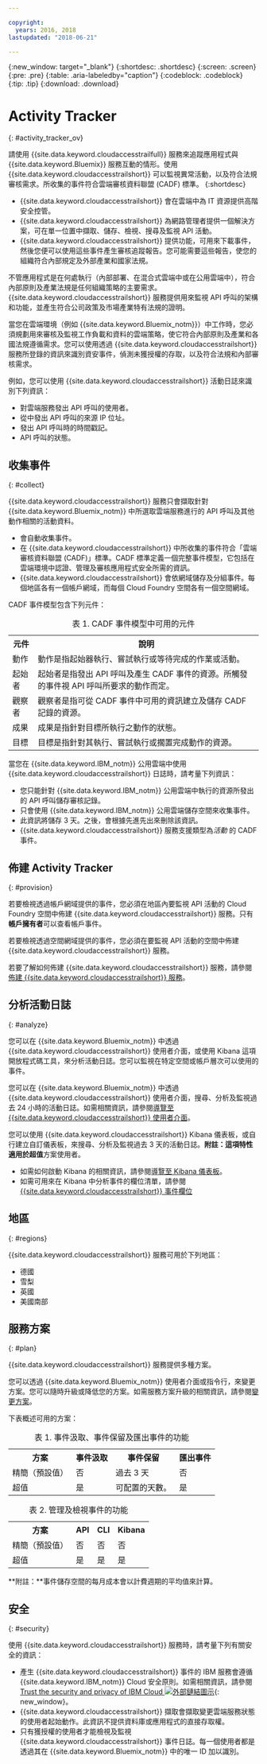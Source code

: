```yaml
---

copyright:
  years: 2016, 2018
lastupdated: "2018-06-21"

---
```


{:new_window: target="_blank"}
{:shortdesc: .shortdesc}
{:screen: .screen}
{:pre: .pre}
{:table: .aria-labeledby="caption"}
{:codeblock: .codeblock}
{:tip: .tip}
{:download: .download}



# Activity Tracker
{: #activity_tracker_ov}

請使用 {{site.data.keyword.cloudaccesstrailfull}} 服務來追蹤應用程式與 {{site.data.keyword.Bluemix}} 服務互動的情形。使用 {{site.data.keyword.cloudaccesstrailshort}} 可以監視異常活動，以及符合法規審核需求。所收集的事件符合雲端審核資料聯盟 (CADF) 標準。
{:shortdesc}

* {{site.data.keyword.cloudaccesstrailshort}} 會在雲端中為 IT 資源提供高階安全控管。
* {{site.data.keyword.cloudaccesstrailshort}} 為網路管理者提供一個解決方案，可在單一位置中擷取、儲存、檢視、搜尋及監視 API 活動。
* {{site.data.keyword.cloudaccesstrailshort}} 提供功能，可用來下載事件，然後您便可以使用這些事件產生審核追蹤報告。您可能需要這些報告，使您的組織符合內部規定及外部產業和國家法規。

不管應用程式是在何處執行（內部部署、在混合式雲端中或在公用雲端中），符合內部原則及產業法規是任何組織策略的主要需求。{{site.data.keyword.cloudaccesstrailshort}} 服務提供用來監視 API 呼叫的架構和功能，並產生符合公司政策及市場產業特有法規的證明。

當您在雲端環境（例如 {{site.data.keyword.Bluemix_notm}}）中工作時，您必須規劃用來審核及監視工作負載和資料的雲端策略，使它符合內部原則及產業和各國法規遵循需求。您可以使用透過 {{site.data.keyword.cloudaccesstrailshort}} 服務所登錄的資訊來識別資安事件，偵測未獲授權的存取，以及符合法規和內部審核需求。

例如，您可以使用 {{site.data.keyword.cloudaccesstrailshort}} 活動日誌來識別下列資訊：

* 對雲端服務發出 API 呼叫的使用者。
* 從中發出 API 呼叫的來源 IP 位址。
* 發出 API 呼叫時的時間戳記。
* API 呼叫的狀態。


## 收集事件
{: #collect}

{{site.data.keyword.cloudaccesstrailshort}} 服務只會擷取針對 {{site.data.keyword.Bluemix_notm}} 中所選取雲端服務進行的 API 呼叫及其他動作相關的活動資料。 

* 會自動收集事件。 
* 在 {{site.data.keyword.cloudaccesstrailshort}} 中所收集的事件符合「雲端審核資料聯盟 (CADF)」標準。CADF 標準定義一個完整事件模型，它包括在雲端環境中認證、管理及審核應用程式安全所需的資訊。
* {{site.data.keyword.cloudaccesstrailshort}} 會依網域儲存及分組事件。每個地區各有一個帳戶網域，而每個 Cloud Foundry 空間各有一個空間網域。 

CADF 事件模型包含下列元件：

<table>
  <caption>表 1. CADF 事件模型中可用的元件</caption>
  <tr>
    <th>元件</th>
	<th>說明</th>
  </tr>
  <tr>
    <td>動作</td>
	<td>動作是指起始器執行、嘗試執行或等待完成的作業或活動。</td>
  </tr>
  <tr>
    <td>起始者</td>
	<td>起始者是指發出 API 呼叫及產生 CADF 事件的資源。所觸發的事件視 API 呼叫所要求的動作而定。</td>
  </tr>
  <tr>
    <td>觀察者</td>
	<td>觀察者是指可從 CADF 事件中可用的資訊建立及儲存 CADF 記錄的資源。</td>
  </tr>
  <tr>
    <td>成果</td>
	<td>成果是指針對目標所執行之動作的狀態。</td>
  </tr>
  <tr>
    <td>目標</td>
	<td>目標是指針對其執行、嘗試執行或擱置完成動作的資源。</td>
  </tr>
</table>


當您在 {{site.data.keyword.IBM_notm}} 公用雲端中使用 {{site.data.keyword.cloudaccesstrailshort}} 日誌時，請考量下列資訊：

* 您只能針對 {{site.data.keyword.IBM_notm}} 公用雲端中執行的資源所發出的 API 呼叫儲存審核記錄。
* 只會使用 {{site.data.keyword.IBM_notm}} 公用雲端儲存空間來收集事件。
* 此資訊將儲存 3 天。之後，會根據先進先出來刪除該資訊。
* {{site.data.keyword.cloudaccesstrailshort}} 服務支援類型為*活動* 的 CADF 事件。


## 佈建 Activity Tracker
{: #provision}

若要檢視透過帳戶網域提供的事件，您必須在地區內要監視 API 活動的 Cloud Foundry 空間中佈建 {{site.data.keyword.cloudaccesstrailshort}} 服務。只有**帳戶擁有者**可以查看帳戶事件。

若要檢視透過空間網域提供的事件，您必須在要監視 API 活動的空間中佈建 {{site.data.keyword.cloudaccesstrailshort}} 服務。

若要了解如何佈建 {{site.data.keyword.cloudaccesstrailshort}} 服務，請參閱[佈建 {{site.data.keyword.cloudaccesstrailshort}} 服務](/docs/services/cloud-activity-tracker/how-to/provision.html#provision)。



## 分析活動日誌
{: #analyze}

您可以在 {{site.data.keyword.Bluemix_notm}} 中透過 {{site.data.keyword.cloudaccesstrailshort}} 使用者介面，或使用 Kibana 這項開放程式碼工具，來分析活動日誌。您可以監視在特定空間或帳戶層次可以使用的事件。

您可以在 {{site.data.keyword.Bluemix_notm}} 中透過 {{site.data.keyword.cloudaccesstrailshort}} 使用者介面，搜尋、分析及監視過去 24 小時的活動日誌。如需相關資訊，請參閱[導覽至 {{site.data.keyword.cloudaccesstrailshort}} 使用者介面](/docs/services/cloud-activity-tracker/how-to/manage-events-ui/launch_at_ui.html#launch_at_ui)。

您可以使用 {{site.data.keyword.cloudaccesstrailshort}} Kibana 儀表板，或自行建立自訂儀表板，來搜尋、分析及監視過去 3 天的活動日誌。**附註：**這項特性適用於**超值**方案使用者。

* 如需如何啟動 Kibana 的相關資訊，請參閱[導覽至 Kibana 儀表板](/docs/services/cloud-activity-tracker/how-to/manage-events-ui/launch_kibana.html#launch_kibana)。 
* 如需可用來在 Kibana 中分析事件的欄位清單，請參閱 [{{site.data.keyword.cloudaccesstrailshort}} 事件欄位](/docs/services/cloud-activity-tracker/at_event.html#at_event)



## 地區
{: #regions}

{{site.data.keyword.cloudaccesstrailshort}} 服務可用於下列地區：

* 德國
* 雪梨
* 英國 
* 美國南部


## 服務方案
{: #plan}

{{site.data.keyword.cloudaccesstrailshort}} 服務提供多種方案。

您可以透過 {{site.data.keyword.Bluemix_notm}} 使用者介面或指令行，來變更方案。您可以隨時升級或降低您的方案。如需服務方案升級的相關資訊，請參閱[變更方案](/docs/services/cloud-activity-tracker/how-to/change_plan.html#change_plan)。 

下表概述可用的方案：

<table>
    <caption>表 1. 事件汲取、事件保留及匯出事件的功能</caption>
      <tr>
        <th>方案</th>
        <th>事件汲取</th>
        <th>事件保留</th>
		<th>匯出事件</th>
      </tr>
      <tr>
        <td>精簡（預設值）</td>
        <td>否</td>
        <td>過去 3 天</td>
		<td>否</td>
      </tr>
      <tr>
        <td>超值</td>
        <td>是</td>
        <td>可配置的天數。</td>
		<td>是</td>
      </tr>
</table>

<table>
    <caption>表 2. 管理及檢視事件的功能</caption>
      <tr>
        <th>方案</th>
		    <th>API</th>
		    <th>CLI</th>
        <th>Kibana</th>
      </tr>
      <tr>
        <td>精簡（預設值）</td>
		    <td>否</td>
		    <td>否</td>
        <td>否</td>
      </tr>
      <tr>
        <td>超值</td>
		    <td>是</td>
		    <td>是</td>
        <td>是</td>
      </tr>
</table>

**附註：**事件儲存空間的每月成本會以計費週期的平均值來計算。

## 安全
{: #security}

使用 {{site.data.keyword.cloudaccesstrailshort}} 服務時，請考量下列有關安全的資訊：

* 產生 {{site.data.keyword.cloudaccesstrailshort}} 事件的 IBM 服務會遵循 {{site.data.keyword.IBM_notm}} Cloud 安全原則。如需相關資訊，請參閱 [Trust the security and privacy of IBM Cloud ![外部鏈結圖示](../../icons/launch-glyph.svg "外部鏈結圖示")](https://www.ibm.com/cloud-computing/learn-more/why-ibm-cloud/security/){: new_window}。
* {{site.data.keyword.cloudaccesstrailshort}} 擷取會擷取變更雲端服務狀態的使用者起始動作。此資訊不提供資料庫或應用程式的直接存取權。
* 只有獲授權的使用者才能檢視及監視 {{site.data.keyword.cloudaccesstrailshort}} 事件日誌。每一個使用者都是透過其在 {{site.data.keyword.Bluemix_notm}} 中的唯一 ID 加以識別。
